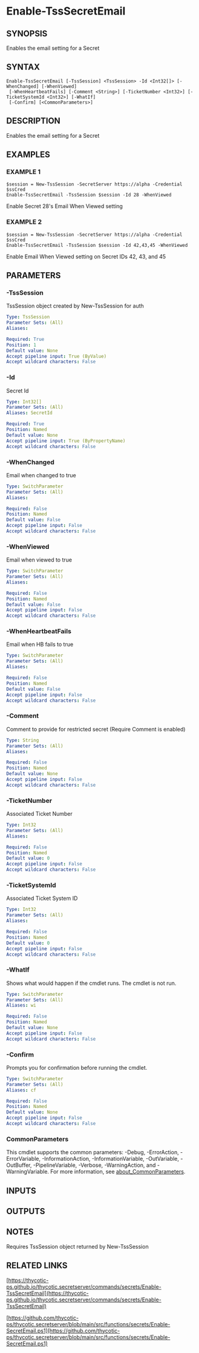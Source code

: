 # Enable-TssSecretEmail

## SYNOPSIS
Enables the email setting for a Secret

## SYNTAX

```
Enable-TssSecretEmail [-TssSession] <TssSession> -Id <Int32[]> [-WhenChanged] [-WhenViewed]
 [-WhenHeartbeatFails] [-Comment <String>] [-TicketNumber <Int32>] [-TicketSystemId <Int32>] [-WhatIf]
 [-Confirm] [<CommonParameters>]
```

## DESCRIPTION
Enables the email setting for a Secret

## EXAMPLES

### EXAMPLE 1
```
$session = New-TssSession -SecretServer https://alpha -Credential $ssCred
Enable-TssSecretEmail -TssSession $session -Id 28 -WhenViewed
```

Enable Secret 28's Email When Viewed setting

### EXAMPLE 2
```
$session = New-TssSession -SecretServer https://alpha -Credential $ssCred
Enable-TssSecretEmail -TssSession $session -Id 42,43,45 -WhenViewed
```

Enable Email When Viewed setting on Secret IDs 42, 43, and 45

## PARAMETERS

### -TssSession
TssSession object created by New-TssSession for auth

```yaml
Type: TssSession
Parameter Sets: (All)
Aliases:

Required: True
Position: 1
Default value: None
Accept pipeline input: True (ByValue)
Accept wildcard characters: False
```

### -Id
Secret Id

```yaml
Type: Int32[]
Parameter Sets: (All)
Aliases: SecretId

Required: True
Position: Named
Default value: None
Accept pipeline input: True (ByPropertyName)
Accept wildcard characters: False
```

### -WhenChanged
Email when changed to true

```yaml
Type: SwitchParameter
Parameter Sets: (All)
Aliases:

Required: False
Position: Named
Default value: False
Accept pipeline input: False
Accept wildcard characters: False
```

### -WhenViewed
Email when viewed to true

```yaml
Type: SwitchParameter
Parameter Sets: (All)
Aliases:

Required: False
Position: Named
Default value: False
Accept pipeline input: False
Accept wildcard characters: False
```

### -WhenHeartbeatFails
Email when HB fails to true

```yaml
Type: SwitchParameter
Parameter Sets: (All)
Aliases:

Required: False
Position: Named
Default value: False
Accept pipeline input: False
Accept wildcard characters: False
```

### -Comment
Comment to provide for restricted secret (Require Comment is enabled)

```yaml
Type: String
Parameter Sets: (All)
Aliases:

Required: False
Position: Named
Default value: None
Accept pipeline input: False
Accept wildcard characters: False
```

### -TicketNumber
Associated Ticket Number

```yaml
Type: Int32
Parameter Sets: (All)
Aliases:

Required: False
Position: Named
Default value: 0
Accept pipeline input: False
Accept wildcard characters: False
```

### -TicketSystemId
Associated Ticket System ID

```yaml
Type: Int32
Parameter Sets: (All)
Aliases:

Required: False
Position: Named
Default value: 0
Accept pipeline input: False
Accept wildcard characters: False
```

### -WhatIf
Shows what would happen if the cmdlet runs.
The cmdlet is not run.

```yaml
Type: SwitchParameter
Parameter Sets: (All)
Aliases: wi

Required: False
Position: Named
Default value: None
Accept pipeline input: False
Accept wildcard characters: False
```

### -Confirm
Prompts you for confirmation before running the cmdlet.

```yaml
Type: SwitchParameter
Parameter Sets: (All)
Aliases: cf

Required: False
Position: Named
Default value: None
Accept pipeline input: False
Accept wildcard characters: False
```

### CommonParameters
This cmdlet supports the common parameters: -Debug, -ErrorAction, -ErrorVariable, -InformationAction, -InformationVariable, -OutVariable, -OutBuffer, -PipelineVariable, -Verbose, -WarningAction, and -WarningVariable. For more information, see [about_CommonParameters](http://go.microsoft.com/fwlink/?LinkID=113216).

## INPUTS

## OUTPUTS

## NOTES
Requires TssSession object returned by New-TssSession

## RELATED LINKS

[https://thycotic-ps.github.io/thycotic.secretserver/commands/secrets/Enable-TssSecretEmail](https://thycotic-ps.github.io/thycotic.secretserver/commands/secrets/Enable-TssSecretEmail)

[https://github.com/thycotic-ps/thycotic.secretserver/blob/main/src/functions/secrets/Enable-SecretEmail.ps1](https://github.com/thycotic-ps/thycotic.secretserver/blob/main/src/functions/secrets/Enable-SecretEmail.ps1)

